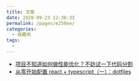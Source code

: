 ```yaml
---
title: 文章
date: 2020-09-23 12:36:33
permalink: /pages/e250ee/
categories: 
  - 收藏夹
tags: 
  - 
---
```


- [项目不知道如何做性能优化？不妨试一下代码分割](https://juejin.im/post/6844904101134729229)
- [从零开始配置 react + typescript（一）：dotfiles](https://lyreal666.com/%E4%BB%8E%E9%9B%B6%E5%BC%80%E5%A7%8B%E9%85%8D%E7%BD%AE-react-typescript%EF%BC%88%E4%B8%80%EF%BC%89%EF%BC%9Adotfiles/)
